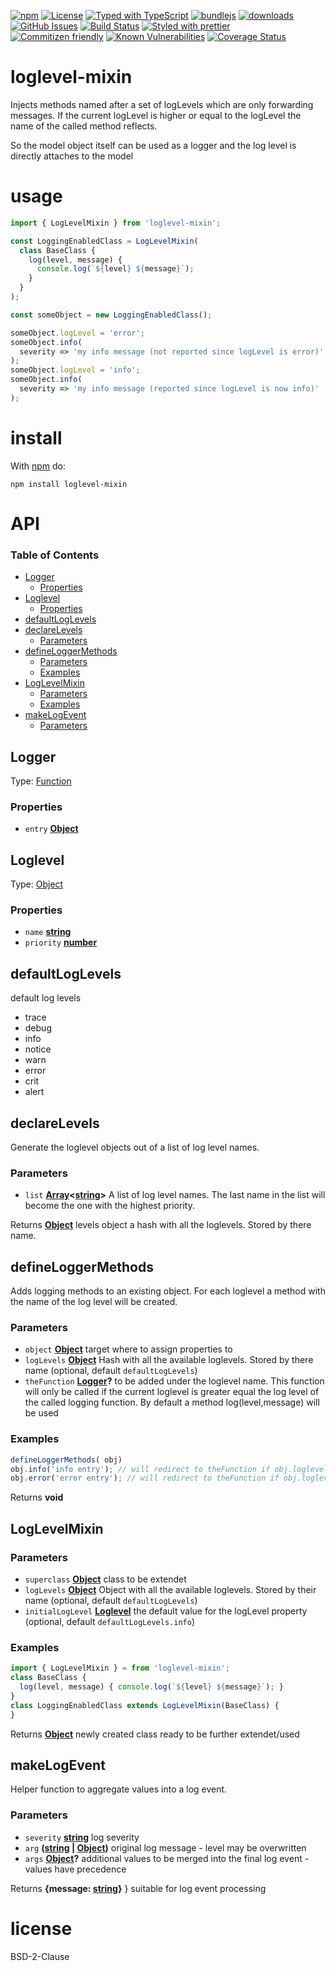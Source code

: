[![npm](https://img.shields.io/npm/v/loglevel-mixin.svg)](https://www.npmjs.com/package/loglevel-mixin)
[![License](https://img.shields.io/badge/License-0BSD-blue.svg)](https://spdx.org/licenses/0BSD.html)
[![Typed with TypeScript](https://flat.badgen.net/badge/icon/Typed?icon=typescript\&label\&labelColor=blue\&color=555555)](https://typescriptlang.org)
[![bundlejs](https://deno.bundlejs.com/?q=loglevel-mixin\&badge=detailed)](https://bundlejs.com/?q=loglevel-mixin)
[![downloads](http://img.shields.io/npm/dm/loglevel-mixin.svg?style=flat-square)](https://npmjs.org/package/loglevel-mixin)
[![GitHub Issues](https://img.shields.io/github/issues/arlac77/loglevel-mixin.svg?style=flat-square)](https://github.com/arlac77/loglevel-mixin/issues)
[![Build Status](https://img.shields.io/endpoint.svg?url=https%3A%2F%2Factions-badge.atrox.dev%2Farlac77%2Floglevel-mixin%2Fbadge\&style=flat)](https://actions-badge.atrox.dev/arlac77/loglevel-mixin/goto)
[![Styled with prettier](https://img.shields.io/badge/styled_with-prettier-ff69b4.svg)](https://github.com/prettier/prettier)
[![Commitizen friendly](https://img.shields.io/badge/commitizen-friendly-brightgreen.svg)](http://commitizen.github.io/cz-cli/)
[![Known Vulnerabilities](https://snyk.io/test/github/arlac77/loglevel-mixin/badge.svg)](https://snyk.io/test/github/arlac77/loglevel-mixin)
[![Coverage Status](https://coveralls.io/repos/arlac77/loglevel-mixin/badge.svg)](https://coveralls.io/github/arlac77/loglevel-mixin)

# loglevel-mixin

Injects methods named after a set of logLevels which are only forwarding messages. If the current logLevel is higher or equal to the logLevel the name of the called method reflects.

So the model object itself can be used as a logger and the log level is directly attaches to the model

# usage

<!-- skip-example -->

```javascript
import { LogLevelMixin } from 'loglevel-mixin';

const LoggingEnabledClass = LogLevelMixin(
  class BaseClass {
    log(level, message) {
      console.log(`${level} ${message}`);
    }
  }
);

const someObject = new LoggingEnabledClass();

someObject.logLevel = 'error';
someObject.info(
  severity => 'my info message (not reported since logLevel is error)'
);
someObject.logLevel = 'info';
someObject.info(
  severity => 'my info message (reported since logLevel is now info)'
);
```

# install

With [npm](http://npmjs.org) do:

```shell
npm install loglevel-mixin
```

# API

<!-- Generated by documentation.js. Update this documentation by updating the source code. -->

### Table of Contents

*   [Logger](#logger)
    *   [Properties](#properties)
*   [Loglevel](#loglevel)
    *   [Properties](#properties-1)
*   [defaultLogLevels](#defaultloglevels)
*   [declareLevels](#declarelevels)
    *   [Parameters](#parameters)
*   [defineLoggerMethods](#defineloggermethods)
    *   [Parameters](#parameters-1)
    *   [Examples](#examples)
*   [LogLevelMixin](#loglevelmixin)
    *   [Parameters](#parameters-2)
    *   [Examples](#examples-1)
*   [makeLogEvent](#makelogevent)
    *   [Parameters](#parameters-3)

## Logger

Type: [Function](https://developer.mozilla.org/docs/Web/JavaScript/Reference/Statements/function)

### Properties

*   `entry` **[Object](https://developer.mozilla.org/docs/Web/JavaScript/Reference/Global_Objects/Object)**&#x20;

## Loglevel

Type: [Object](https://developer.mozilla.org/docs/Web/JavaScript/Reference/Global_Objects/Object)

### Properties

*   `name` **[string](https://developer.mozilla.org/docs/Web/JavaScript/Reference/Global_Objects/String)**&#x20;
*   `priority` **[number](https://developer.mozilla.org/docs/Web/JavaScript/Reference/Global_Objects/Number)**&#x20;

## defaultLogLevels

default log levels

*   trace
*   debug
*   info
*   notice
*   warn
*   error
*   crit
*   alert

## declareLevels

Generate the loglevel objects out of a list of log level names.

### Parameters

*   `list` **[Array](https://developer.mozilla.org/docs/Web/JavaScript/Reference/Global_Objects/Array)<[string](https://developer.mozilla.org/docs/Web/JavaScript/Reference/Global_Objects/String)>** A list of log level names. The last name in the list will become the one with the highest priority.

Returns **[Object](https://developer.mozilla.org/docs/Web/JavaScript/Reference/Global_Objects/Object)** levels object a hash with all the loglevels. Stored by there name.

## defineLoggerMethods

<!-- skip-example -->

Adds logging methods to an existing object.
For each loglevel a method with the name of the log level will be created.

### Parameters

*   `object` **[Object](https://developer.mozilla.org/docs/Web/JavaScript/Reference/Global_Objects/Object)** target where to assign properties to
*   `logLevels` **[Object](https://developer.mozilla.org/docs/Web/JavaScript/Reference/Global_Objects/Object)** Hash with all the available loglevels. Stored by there name (optional, default `defaultLogLevels`)
*   `theFunction` **[Logger](#logger)?** to be added under the loglevel name.
    This function will only be called if the current loglevel is greater equal
    the log level of the called logging function.
    By default a method log(level,message) will be used

### Examples

```javascript
defineLoggerMethods( obj)
obj.info('info entry'); // will redirect to theFunction if obj.loglevel is at least info
obj.error('error entry'); // will redirect to theFunction if obj.loglevel is at least error
```

Returns **void**&#x20;

## LogLevelMixin

<!-- skip-example -->

### Parameters

*   `superclass` **[Object](https://developer.mozilla.org/docs/Web/JavaScript/Reference/Global_Objects/Object)** class to be extendet
*   `logLevels` **[Object](https://developer.mozilla.org/docs/Web/JavaScript/Reference/Global_Objects/Object)** Object with all the available loglevels. Stored by their name (optional, default `defaultLogLevels`)
*   `initialLogLevel` **[Loglevel](#loglevel)** the default value for the logLevel property (optional, default `defaultLogLevels.info`)

### Examples

```javascript
import { LogLevelMixin } = from 'loglevel-mixin';
class BaseClass {
  log(level, message) { console.log(`${level} ${message}`); }
}
class LoggingEnabledClass extends LogLevelMixin(BaseClass) {
}
```

Returns **[Object](https://developer.mozilla.org/docs/Web/JavaScript/Reference/Global_Objects/Object)** newly created class ready to be further extendet/used

## makeLogEvent

Helper function to aggregate values into a log event.

### Parameters

*   `severity` **[string](https://developer.mozilla.org/docs/Web/JavaScript/Reference/Global_Objects/String)** log severity
*   `arg` **([string](https://developer.mozilla.org/docs/Web/JavaScript/Reference/Global_Objects/String) | [Object](https://developer.mozilla.org/docs/Web/JavaScript/Reference/Global_Objects/Object))** original log message - level may be overwritten
*   `args` **[Object](https://developer.mozilla.org/docs/Web/JavaScript/Reference/Global_Objects/Object)?** additional values to be merged into the final log event - values have precedence

Returns **{message: [string](https://developer.mozilla.org/docs/Web/JavaScript/Reference/Global_Objects/String)}** } suitable for log event processing

# license

BSD-2-Clause
